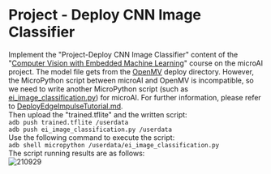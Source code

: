# Project - Deploy CNN Image Classifier  
Implement the "Project-Deploy CNN Image Classifier" content of the "[Computer Vision with Embedded Machine Learning](https://www.coursera.org/learn/computer-vision-with-embedded-machine-learning)" course on the microAI project. The model file gets from the [OpenMV](https://github.com/on-device-ai/computer-vision-with-embedded-machine-learning/tree/master/2.5.1%20-%20Project%20-%20Live%20CNN%20Inference/OpenMV) deploy directory. However, the MicroPython script between microAI and OpenMV is incompatible, so we need to write another MicroPython script (such as [ei_image_classification.py](https://github.com/on-device-ai/computer-vision-with-embedded-machine-learning/blob/master/2.5.1%20-%20Project%20-%20Live%20CNN%20Inference/microAI/ei_image_classification.py)) for microAI. For further information, please refer to [DeployEdgeImpulseTutorial.md](https://github.com/on-device-ai/microAI/blob/main/DeployEdgeImpulseTutorial.md).   
Then upload the "trained.tflite" and the written script:  
`adb push trained.tflite /userdata`  
`adb push ei_image_classification.py /userdata`  
Use the following command to execute the script:  
`adb shell micropython /userdata/ei_image_classification.py`  
The script running results are as follows:  
![210929](https://user-images.githubusercontent.com/44540872/135217478-59cb082d-2fa7-437d-b75f-a9babe94e51f.gif)  
